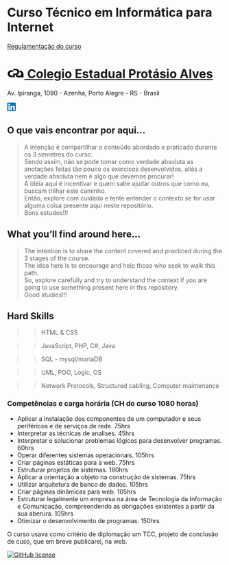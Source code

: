 <!--Informações do curso-->
# Curso Técnico em Informática para Internet 

<a href="https://normativasconselhos.mec.gov.br/normativa/view/CEED-RS_1318963026pare0892.pdf?query=credenciamento" target="_blank">Regulamentação do curso</a>

# <a href="https://www.facebook.com/protasio.alves.393/" target="_blank"><img src="./.cpa.png" width="40px"> Colegio Estadual Protásio Alves</a>

Av. Ipiranga, 1090 - Azenha, Porto Alegre - RS - Brasil

<!--linkedin-->
<a href="https://www.linkedin.com/in/icsalgado/" target="_blank"><img src="./.lkn.png" width="20px"></a> 

<!--Descrição do repositório-->
## O que vais encontrar por aqui...
> A intenção é compartilhar o conteúdo abordado e praticado durante os 3 semetres do curso.<br>Sendo assim, não se pode tomar como verdade absoluta as anotações feitas tão pouco os exercicos desenvolvidos, aliás a verdade absoluta nem é algo que devemos procurar!<br>A idéia aqui é incentivar e quem sabe ajudar outros que como eu, buscam trilhar este caminho.<br>Então, explore com cuidado e tente entender o contexto se for usar alguma coisa presente aqui neste repositório.<br>Bons estudos!!!

## What you’ll find around here...
> The intention is to share the content covered and practiced during the 3 stages of the course.<br>The idea here is to encourage and help those who seek to walk this path.<br>So, explore carefully and try to understand the context if you are going to use something present here in this repository.<br>Good studies!!!

## Hard Skills
>> HTML & CSS

>> JavaScript, PHP, C#, Java

>> SQL - mysql/mariaDB

>> UML, POO, Logic, OS

>> Network Protocols, Structured cabling, Computer maintenance 

### Competências e carga horária (CH do curso 1080 horas)
- Aplicar a instalação dos componentes de um computador e seus periféricos e de serviços de rede. 75hrs
- Interpretar as técnicas de analises. 45hrs
- Interpretar e solucionar problemas lógicos para desenvolver programas. 60hrs
- Operar diferentes sistemas operacionais. 105hrs
- Criar páginas estáticas para a web. 75hrs
- Estruturar projetos de sistemas. 180hrs
- Aplicar a orientação a objeto na construção de sistemas. 75hrs
- Utilizar arquitetura de banco de dados. 105hrs
- Criar páginas dinâmicas para web. 105hrs
- Estruturar legalmente um empresa na área de Tecnologia da Informação e Comunicação, compreendendo as obrigações existentes a partir da sua aberura. 105hrs
- Otimizar o desenvolvimento de programas. 150hrs

O curso usava como critério de diplomação um TCC, projeto de conclusão de cuso, que em breve publicarei, na web. 

[![GitHub license](https://img.shields.io/github/license/icsalgado/tecnicoInformaticaParaInternet_CPA)](https://github.com/icsalgado/tecnicoInformaticaParaInternet_CPA)
